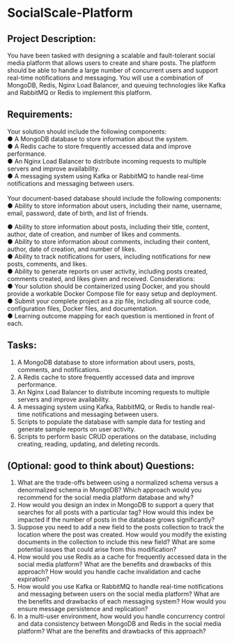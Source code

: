 # SocialScale-Platform

## Project Description: 
You have been tasked with designing a scalable and fault-tolerant social media platform that allows users to create and share posts. The platform should be able to handle a large number of concurrent users and support real-time notifications and messaging. You will use a combination of MongoDB, Redis, Nginx Load Balancer, and queuing technologies like Kafka and RabbitMQ or Redis to implement this platform.
## Requirements:
Your solution should include the following components:</br>
● A MongoDB database to store information about the system.</br>
● A Redis cache to store frequently accessed data and improve performance.</br>
● An Nginx Load Balancer to distribute incoming requests to multiple servers and improve
availability.</br>
● A messaging system using Kafka or RabbitMQ to handle real-time notifications and
messaging between users.</br></br>
Your document-based database should include the following components:</br>
● Ability to store information about users, including their name, username, email, password, date of birth, and list of friends.</br>


● Ability to store information about posts, including their title, content, author, date of creation, and number of likes and comments.</br>
● Ability to store information about comments, including their content, author, date of creation, and number of likes.</br>
● Ability to track notifications for users, including notifications for new posts, comments, and likes.</br>
● Ability to generate reports on user activity, including posts created, comments created, and likes given and received.
Considerations:</br>
● Your solution should be containerized using Docker, and you should provide a workable Docker Compose file for easy setup and deployment.</br>
● Submit your complete project as a zip file, including all source code, configuration files, Docker files, and documentation.</br>
● Learning outcome mapping for each question is mentioned in front of each.</br>
## Tasks:</br>
1. A MongoDB database to store information about users, posts, comments, and notifications. </br>
2. A Redis cache to store frequently accessed data and improve performance. </br>
3. An Nginx Load Balancer to distribute incoming requests to multiple servers and improve
availability.</br>
4. A messaging system using Kafka, RabbitMQ, or Redis to handle real-time notifications and
messaging between users.</br>
5. Scripts to populate the database with sample data for testing and generate sample reports
on user activity. </br>
6. Scripts to perform basic CRUD operations on the database, including creating, reading,
updating, and deleting records.</br>


## (Optional: good to think about) Questions:</br>
1. What are the trade-offs between using a normalized schema versus a denormalized schema in MongoDB? Which approach would you recommend for the social media platform database and why? </br>
2. How would you design an index in MongoDB to support a query that searches for all posts with a particular tag? How would this index be impacted if the number of posts in the database grows significantly? </br>
3. Suppose you need to add a new field to the posts collection to track the location where the post was created. How would you modify the existing documents in the collection to include this new field? What are some potential issues that could arise from this modification? </br>
4. How would you use Redis as a cache for frequently accessed data in the social media platform? What are the benefits and drawbacks of this approach? How would you handle cache invalidation and cache expiration? </br>
5. How would you use Kafka or RabbitMQ to handle real-time notifications and messaging between users on the social media platform? What are the benefits and drawbacks of each messaging system? How would you ensure message persistence and replication? </br>
6. In a multi-user environment, how would you handle concurrency control and data consistency between MongoDB and Redis in the social media platform? What are the benefits and drawbacks of this approach? </br>

